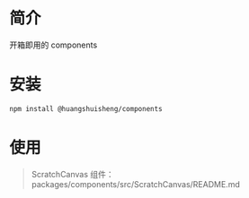 # 简介

开箱即用的 components

# 安装

```sh
npm install @huangshuisheng/components
```

# 使用

> ScratchCanvas 组件： packages/components/src/ScratchCanvas/README.md
